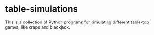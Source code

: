 # table-simulations
This is a collection of Python programs for simulating different table-top games, like craps and blackjack.
